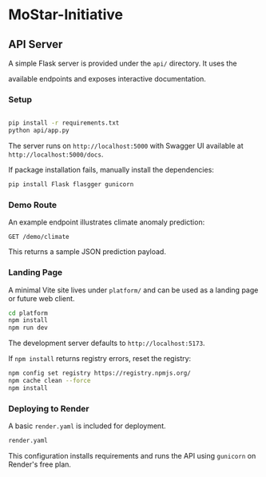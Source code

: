 # MoStar-Initiative

## API Server

A simple Flask server is provided under the `api/` directory. It uses the

available endpoints and exposes interactive documentation.

### Setup

```bash

pip install -r requirements.txt
python api/app.py
```

The server runs on `http://localhost:5000` with Swagger UI available at
`http://localhost:5000/docs`.


If package installation fails, manually install the dependencies:

```bash
pip install Flask flasgger gunicorn
```

### Demo Route

An example endpoint illustrates climate anomaly prediction:

```
GET /demo/climate
```

This returns a sample JSON prediction payload.

### Landing Page

A minimal Vite site lives under `platform/` and can be used as a landing page
or future web client.

```bash
cd platform
npm install
npm run dev
```

The development server defaults to `http://localhost:5173`.

If `npm install` returns registry errors, reset the registry:

```bash
npm config set registry https://registry.npmjs.org/
npm cache clean --force
npm install
```

### Deploying to Render

A basic `render.yaml` is included for deployment.

```bash
render.yaml
```

This configuration installs requirements and runs the API using `gunicorn` on
Render's free plan.